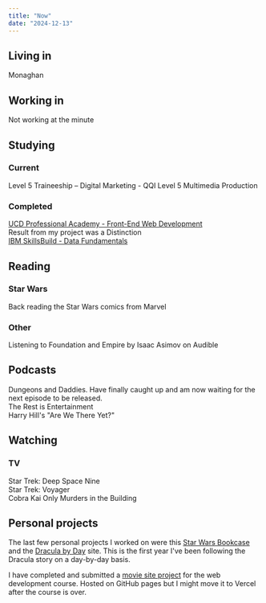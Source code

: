 ```yaml
---
title: "Now"
date: "2024-12-13"
---
```


## Living in

Monaghan

## Working in

Not working at the minute

## Studying

### Current

Level 5 Traineeship – Digital Marketing - QQI Level 5 Multimedia Production

### Completed

[UCD Professional Academy - Front-End Web Development](https://www.ucd.ie/professionalacademy/findyourcourse/front-end-web-development/)  
Result from my project was a Distinction  
[IBM SkillsBuild - Data Fundamentals](https://skillsbuild.org/adult-learners/explore-learning/data-analyst#sb--adult-learners-journey)

## Reading

### Star Wars

Back reading the Star Wars comics from Marvel

### Other

Listening to Foundation and Empire by Isaac Asimov on Audible

## Podcasts

Dungeons and Daddies. Have finally caught up and am now waiting for the next episode to be released.  
The Rest is Entertainment  
Harry Hill's "Are We There Yet?"

## Watching

### TV

Star Trek: Deep Space Nine  
Star Trek: Voyager  
Cobra Kai
Only Murders in the Building

## Personal projects

The last few personal projects I worked on were this [Star Wars Bookcase](https://star-wars-bookcase.vercel.app/) and the [Dracula by Day](https://dracula-by-day.vercel.app/) site. This is the first year I've been following the Dracula story on a day-by-day basis.

I have completed and submitted a [movie site project](https://paddyfed.github.io/movies-movies-movies) for the web development course. Hosted on GitHub pages but I might move it to Vercel after the course is over.
